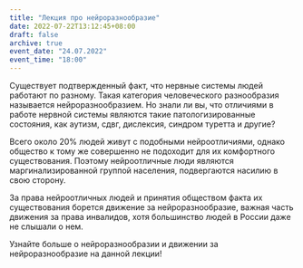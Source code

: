 ```yaml
---
title: "Лекция про нейроразнообразие"
date: 2022-07-22T13:12:45+08:00
draft: false
archive: true
event_date: "24.07.2022"
event_time: "18:00"
---
```

Существует подтвержденный факт, что нервные системы людей работают по разному. Такая категория человеческого разнообразия называется нейроразнообразием. Но знали ли вы, что отличиями в работе нервной системы являются такие патологизированные состояния, как аутизм, сдвг, дислексия, синдром туретта и другие?

Всего около 20% людей живут с подобными нейроотличиями, однако общество к тому же совершенно не подоходит для их комфортного существования. Поэтому нейроотличные люди являются маргинализированной группой населения, подвергаются насилию в свою сторону.

За права нейроотличных людей и принятия обществом факта их существования борется движение за нейроразнообразие, важная часть движения за права инвалидов, хотя большинство людей в России даже не слышали о нем.

Узнайте больше о нейроразнообразии и движении за нейроразнообразие на данной лекции!